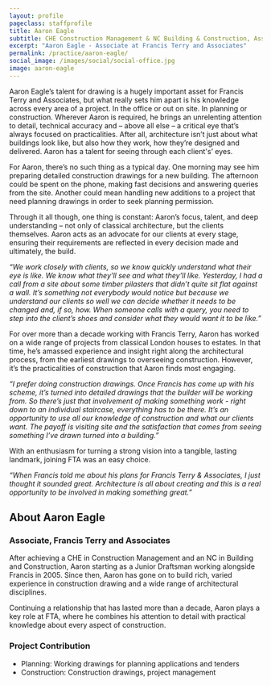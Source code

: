 ```yaml
---
layout: profile
pageclass: staffprofile
title: Aaron Eagle
subtitle: CHE Construction Management & NC Building & Construction, Associate
excerpt: "Aaron Eagle - Associate at Francis Terry and Associates"
permalink: /practice/aaron-eagle/
social_image: /images/social/social-office.jpg
image: aaron-eagle
---
```


<p>
	Aaron Eagle’s talent for drawing is a hugely important asset for Francis Terry and Associates, but what really sets him apart is his knowledge across every area of a project. In the office or out on site. In planning or construction. Wherever Aaron is required, he brings an unrelenting attention to detail, technical accuracy and – above all else – a critical eye that’s always focused on practicalities. After all, architecture isn’t just about what buildings look like, but also how they work, how they’re designed and delivered. Aaron has a talent for seeing through each client's’ eyes. 
</p><p>
	For Aaron, there’s no such thing as a typical day. One morning may see him preparing detailed construction drawings for a new building. The afternoon could be spent on the phone, making fast decisions and answering queries from the site. Another could mean handling new additions to a project that need planning drawings in order to seek planning permission.
</p><p>
	Through it all though, one thing is constant: Aaron’s focus, talent, and deep understanding – not only of classical architecture, but the clients themselves. Aaron acts as an advocate for our clients at every stage, ensuring their requirements are reflected in every decision made and ultimately, the build.
</p><p>
	<em>“We work closely with clients, so we know quickly understand what their eye is like. We know what they’ll see and what they’ll like. Yesterday, I had a call from a site about some timber pilasters that didn’t quite sit flat against a wall. It’s something not everybody would notice but because we understand our clients so well we can decide whether it needs to be changed and, if so, how. When someone calls with a query, you need to step into the client’s shoes and consider what they would want it to be like.”</em>
</p><p>
	For over more than a decade working with Francis Terry, Aaron has worked on a wide range of projects from classical London houses to estates. In that time, he’s amassed experience and insight right along the architectural process, from the earliest drawings to overseeing construction. However, it’s the practicalities of construction that Aaron finds most engaging.
</p><p>
	<em>“I prefer doing construction drawings. Once Francis has come up with his scheme, it’s turned into detailed drawings that the builder will be working from. So there’s just that involvement of making something work - right down to an individual staircase, everything has to be there. It’s an opportunity to use all our knowledge of construction and what our clients want. The payoff is visiting site and the satisfaction that comes from seeing something I’ve drawn turned into a building.”</em>
</p><p>
	With an enthusiasm for turning a strong vision into a tangible, lasting landmark, joining FTA was an easy choice.
</p><p>
	<em>“When Francis told me about his plans for Francis Terry & Associates, I just thought it sounded great. Architecture is all about creating and this is a real opportunity to be involved in making something great.”</em>
</p>

<lineout></lineout>

<p>
 
<h2 class="bottom">About Aaron Eagle</h2>
<h3>Associate, Francis Terry and Associates</h3>
<p>
	After achieving a CHE in Construction Management and an NC in Building and Construction, Aaron starting as a Junior Draftsman working alongside Francis in 2005. Since then, Aaron has gone on to build rich, varied experience in construction drawing and a wide range of architectural disciplines.
</p><p>
	Continuing a relationship that has lasted more than a decade, Aaron plays a key role at FTA, where he combines his attention to detail with practical knowledge about every aspect of construction.
</p>

<h3>Project Contribution</h3>
<ul>
	<li>Planning: Working drawings for planning applications and tenders</li>
	<li>Construction: Construction drawings, project management</li>
</ul>
 


 

